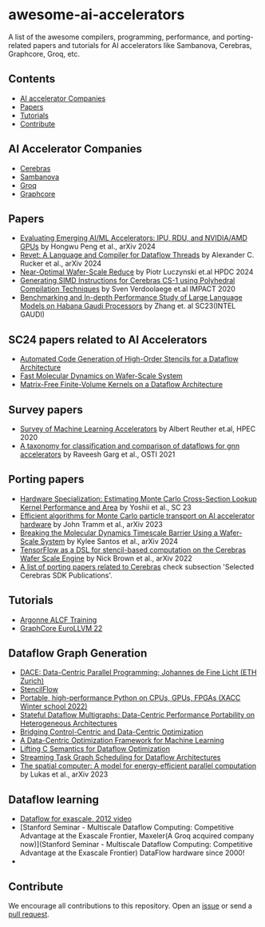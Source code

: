 # awesome-ai-accelerators
A list of the awesome compilers, programming, performance, and porting-related papers and tutorials for AI accelerators like Sambanova, Cerebras, Graphcore, Groq, etc.


## Contents
- [AI accelerator Companies](#ai-accelerator-companies)
- [Papers](#papers)
- [Tutorials](#tutorials)
- [Contribute](#contribute)

## AI Accelerator Companies
- [Cerebras](https://www.cerebras.net/)
- [Sambanova](https://sambanova.ai/)
- [Groq](https://groq.com/)
- [Graphcore](https://www.graphcore.ai/)

## Papers

- [Evaluating Emerging AI/ML Accelerators: IPU, RDU, and NVIDIA/AMD GPUs](https://arxiv.org/abs/2002.03794) by Hongwu Peng et al., arXiv 2024
- [Revet: A Language and Compiler for Dataflow Threads](https://arxiv.org/pdf/2302.06124) by Alexander C. Rucker et al., arXiv 2024
- [Near-Optimal Wafer-Scale Reduce](https://spcl.inf.ethz.ch/Publications/.pdf/luczynski-gianinazzi-hpdc-2024) by Piotr Luczynski et.al HPDC 2024
- [Generating SIMD Instructions for Cerebras CS-1 using Polyhedral Compilation Techniques](https://cerebras.net/wp-content/uploads/2021/04/IMPACT_2020_paper_3.pdf) by Sven Verdoolaege et.al IMPACT 2020
- [Benchmarking and In-depth Performance Study of Large Language Models on Habana Gaudi Processors](https://dl.acm.org/doi/10.1145/3624062.3624257) by Zhang et. al SC23(INTEL GAUDI)

## SC24 papers related to AI Accelerators
 - [Automated Code Generation of High-Order Stencils for a Dataflow Architecture](https://sc24.conference-program.com/presentation/?id=pap440&sess=sess403)
 - [Fast Molecular Dynamics on Wafer-Scale System](https://sc24.conference-program.com/presentation/?id=pap657&sess=sess384)
 - [Matrix-Free Finite-Volume Kernels on a Dataflow Architecture](https://sc24.conference-program.com/presentation/?id=pap439&sess=sess382)

## Survey papers
- [Survey of Machine Learning Accelerators](https://ieeexplore.ieee.org/document/9286149) by Albert Reuther et.al, HPEC 2020
- [A taxonomy for classification and comparison of dataflows for gnn accelerators](https://www.osti.gov/biblio/1817326) by Raveesh Garg et al., OSTI 2021

## Porting papers
- [Hardware Specialization: Estimating Monte Carlo Cross-Section Lookup Kernel Performance and Area](https://dl.acm.org/doi/10.1145/3624062.3625534) by Yoshii et al., SC 23
- [Efficient algorithms for Monte Carlo particle transport on AI accelerator hardware](https://arxiv.org/abs/2311.01739) by John Tramm et al., arXiv 2023
- [Breaking the Molecular Dynamics Timescale Barrier Using a Wafer-Scale System](https://arxiv.org/abs/2405.07898) by Kylee Santos et al., arXiv 2024
- [TensorFlow as a DSL for stencil-based computation on the Cerebras Wafer Scale Engine](https://arxiv.org/abs/2210.04795) by Nick Brown et al., arXiv 2022
- [A list of porting papers related to Cerebras](https://www.cerebras.net/blog/supercharge-your-hpc-research-with-the-cerebras-sdk) check subsection 'Selected Cerebras SDK Publications'.

## Tutorials
- [Argonne ALCF Training](https://www.alcf.anl.gov/ai-testbed-training-workshops)
- [GraphCore EuroLLVM 22](https://www.youtube.com/watch?v=nr2ibjPg7bc&list=PL_R5A0lGi1AC5aYjEmBIAMMyibsENvvdU&index=13)

## Dataflow Graph Generation
- [DACE: Data-Centric Parallel Programming; Johannes de Fine Licht (ETH Zurich)](https://www.youtube.com/watch?v=t0T34AWDpgo)
- [StencilFlow](https://youtu.be/HZ6n0vctp2o?si=gz8AF8mi9RjtTUHI)
- [Portable, high-performance Python on CPUs, GPUs, FPGAs (XACC Winter school 2022)](https://www.youtube.com/watch?v=FGYGxI5BKcM)
- [Stateful Dataflow Multigraphs: Data-Centric Performance Portability on Heterogeneous Architectures](https://youtu.be/ujKZXUmFAlw?si=zo8x7xP3u-ovRyr7)
- [Bridging Control-Centric and Data-Centric Optimization](https://spcl.inf.ethz.ch/Publications/.pdf/dcir-cgo23.pdf)
- [A Data-Centric Optimization Framework for Machine Learning](https://dl.acm.org/doi/pdf/10.1145/3524059.3532364)
- [Lifting C Semantics for Dataflow Optimization](https://spcl.inf.ethz.ch/Publications/.pdf/calotoiu-c2dace.pdf)
- [Streaming Task Graph Scheduling for Dataflow Architectures](https://youtu.be/cAuihrBDt-Y?si=k_dEJfS5jWoj1E1B)
- [The spatial computer: A model for energy-efficient parallel computation](https://arxiv.org/pdf/2205.04934) by Lukas et al., arXiv 2023

## Dataflow learning
- [Dataflow for exascale, 2012 video](https://www.youtube.com/watch?v=rJ2MrtZPWFc)
- [Stanford Seminar - Multiscale Dataflow Computing: Competitive Advantage at the Exascale Frontier, Maxeler(A Groq acquired company now)](Stanford Seminar - Multiscale Dataflow Computing: Competitive Advantage at the Exascale Frontier) DataFlow hardware since 2000!
- 
## Contribute
We encourage all contributions to this repository. Open an [issue](https://github.com/Sameeranjoshi/awesome-ai-accelerators/issues) or send a [pull request](https://github.com/Sameeranjoshi/awesome-ai-accelerators/pulls).
